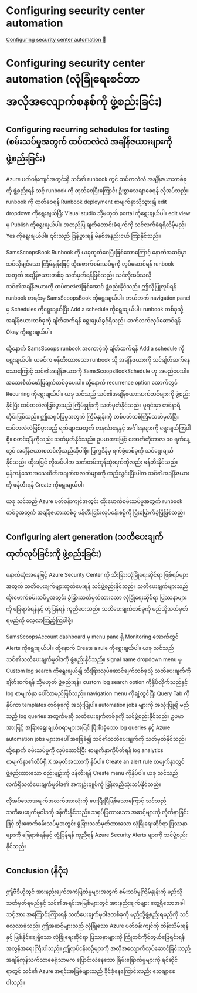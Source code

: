 # Configuring security center automation

[Configuring security center automation 🔗](https://www.coursera.org/learn/cybersecurity-tools-and-technologies/lecture/WfulD/configuring-security-center-automation)

# Configuring security center automation (လုံခြုံရေးစင်တာ အလိုအလျောက်စနစ်ကို ဖွဲ့စည်းခြင်း)

## Configuring recurring schedules for testing (စမ်းသပ်မှုအတွက် ထပ်တလဲလဲ အချိန်ဇယားများကို ဖွဲ့စည်းခြင်း)

Azure ပတ်ဝန်းကျင်အတွင်းရှိ သင်၏ runbook တွင် ထပ်တလဲလဲ အချိန်ဇယားတစ်ခုကို ဖွဲ့စည်းရန် သင့် runbook ကို ထုတ်ဝေပြီးကြောင်း ဦးစွာသေချာစေရန် လိုအပ်သည်။ runbook ကို ထုတ်ဝေရန် Runbook deployment စာမျက်နှာသို့သွား၍ edit dropdown ကိုရွေးချယ်ပြီး Visual studio သို့မဟုတ် portal ကိုရွေးချယ်ပါ။ edit view မှ Publish ကိုရွေးချယ်ပါ။ အတည်ပြုချက်တောင်းခံချက်ကို သင်လက်ခံရရှိလိမ့်မည်။ Yes ကိုရွေးချယ်ပါ။ ၎င်းသည် ပြန့်ပွားရန် မိနစ်အနည်းငယ် ကြာနိုင်သည်။

SamsScoopsBook Runbook ကို ယခုထုတ်ဝေပြီးဖြစ်သောကြောင့် နောက်အဆင့်မှာ သင်လိုချင်သော ကြိမ်နှုန်းဖြင့် ထိုးဖောက်စမ်းသပ်မှုကို လုပ်ဆောင်ရန် runbook အတွက် အချိန်ဇယားတစ်ခု သတ်မှတ်ရန်ဖြစ်သည်။ သင်လိုအပ်သလို သင်၏အချိန်ဇယားကို ထပ်တလဲလဲဖြစ်အောင် ဖွဲ့စည်းနိုင်သည်။ ဤသို့ပြုလုပ်ရန် runbook စာရင်းမှ SamsScoopsBook ကိုရွေးချယ်ပါ။ ဘယ်ဘက် navigation panel မှ Schedules ကိုရွေးချယ်ပြီး Add a schedule ကိုရွေးချယ်ပါ။ runbook တစ်ခုသို့ အချိန်ဇယားတစ်ခုကို ချိတ်ဆက်ရန် ရွေးချယ်ခွင့်ရှိသည်။ ဆက်လက်လုပ်ဆောင်ရန် Okay ကိုရွေးချယ်ပါ။

ထို့နောက် SamsScoops runbook အကောင့်ကို ချိတ်ဆက်ရန် Add a schedule ကိုရွေးချယ်ပါ။ ယခင်က ဖန်တီးထားသော runbook သို့ အချိန်ဇယားကို သင်ချိတ်ဆက်နေသောကြောင့် သင်၏အချိန်ဇယားကို SamsScoopsBookSchedule ဟု အမည်ပေးပါ။ အသေးစိတ်ဖော်ပြချက်တစ်ခုပေးပါ။ ထို့နောက် recurrence option အောက်တွင် Recurring ကိုရွေးချယ်ပါ။ ယခု သင်သည် သင်၏အချိန်ဇယားဆက်တင်များကို ဖွဲ့စည်းနိုင်ပြီး ထပ်တလဲလဲဖြစ်ပွားမည့် ကြိမ်နှုန်းကို သတ်မှတ်နိုင်သည်။ မူရင်းမှာ တစ်နာရီတိုင်းဖြစ်သည်။ ဤသရုပ်ပြမှုအတွက် ကြိမ်နှုန်းကို တစ်ပတ်တစ်ကြိမ်သတ်မှတ်ပြီး ထပ်တလဲလဲဖြစ်ပွားမည့် ရက်များအတွက် တနင်္လာနေ့နှင့် အင်္ဂါနေ့များကို ရွေးချယ်ကြပါစို့။ စတင်ချိန်ကိုလည်း သတ်မှတ်နိုင်သည်။ ဥပမာအားဖြင့် အောက်တိုဘာလ ၁၀ ရက်နေ့တွင် အချိန်ဇယားစတင်လိုသည်ဆိုပါစို့။ ပြက္ခဒိန်မှ ရက်စွဲတစ်ခုကို သင်ရွေးချယ်နိုင်သည်။ ထို့အပြင် လိုအပ်ပါက သက်တမ်းကုန်ဆုံးရက်ကိုလည်း ဖန်တီးနိုင်သည်။ မှန်ကန်သောအသေးစိတ်အချက်အလက်များကို ထည့်သွင်းပြီးပါက သင်၏အချိန်ဇယားကို ဖန်တီးရန် Create ကိုရွေးချယ်ပါ။

ယခု သင်သည် Azure ပတ်ဝန်းကျင်အတွင်း ထိုးဖောက်စမ်းသပ်မှုအတွက် runbook တစ်ခုအတွက် အချိန်ဇယားတစ်ခု ဖန်တီးခြင်းလုပ်ငန်းစဉ်ကို ပြီးမြောက်ခဲ့ပြီဖြစ်သည်။

## Configuring alert generation (သတိပေးချက်ထုတ်လုပ်ခြင်းကို ဖွဲ့စည်းခြင်း)

နောက်ဆုံးအနေဖြင့် Azure Security Center ကို သီးခြားလုံခြုံရေးဆိုင်ရာ ဖြစ်ရပ်များအတွက် သတိပေးချက်များထုတ်ပေးရန် သင်ဖွဲ့စည်းနိုင်သည်။ သတိပေးချက်များသည် ထိုးဖောက်စမ်းသပ်မှုအတွင်း ခွဲခြားသတ်မှတ်ထားသော လုံခြုံရေးဆိုင်ရာ ပြဿနာများကို ခြေရာခံရန်နှင့် တုံ့ပြန်ရန် ကူညီပေးသည်။ သတိပေးချက်တစ်ခုကို မည်သို့သတ်မှတ်ရမည်ကို လေ့လာကြည့်ကြပါစို့။

SamsScoopsAccount dashboard မှ menu pane ရှိ Monitoring အောက်တွင် Alerts ကိုရွေးချယ်ပါ။ ထို့နောက် Create a rule ကိုရွေးချယ်ပါ။ ယခု သင်သည် သင်၏သတိပေးချက်မူဝါဒကို ဖွဲ့စည်းနိုင်သည်။ signal name dropdown menu မှ Custom log search ကိုရွေးချယ်၍ သီးခြားလုပ်ဆောင်ချက်တစ်ခုသို့ သတိပေးချက်ကို ချိတ်ဆက်ရန် သို့မဟုတ် ဖွဲ့စည်းရန်။ custom log search option ကိုနှိပ်လိုက်သည်နှင့် log စာမျက်နှာ ပေါ်လာမည်ဖြစ်သည်။ navigation menu ကိုချဲ့ထွင်ပြီး Query Tab ကိုနှိပ်ကာ templates တစ်ခုခုကို အသုံးပြုပါ။ automation jobs များကို အသုံးပြု၍ မည်သည့် log queries အတွက်မဆို သတိပေးချက်တစ်ခုကို သင်ဖွဲ့စည်းနိုင်သည်။ ဥပမာအားဖြင့် အခြားရွေးချယ်စရာများအပြင် ပြီးစီးခဲ့သော log queries နှင့် Azure automation jobs များအပေါ် အခြေခံ၍ သင်၏သတိပေးချက်ကို သတ်မှတ်နိုင်သည်။ ထို့နောက် စမ်းသပ်မှုကို လုပ်ဆောင်ပြီး စာမျက်နှာကိုပိတ်ရန် log analytics စာမျက်နှာ၏ထိပ်ရှိ X အမှတ်အသားကို နှိပ်ပါ။ Create an alert rule စာမျက်နှာတွင် ဖွဲ့စည်းထားသော စည်းမျဉ်းကို ဖန်တီးရန် Create menu ကိုနှိပ်ပါ။ ယခု သင်သည် လက်ရှိသတိပေးချက်မူဝါဒ၏ အကျဉ်းချုပ်ကို ပြန်လည်သုံးသပ်နိုင်သည်။

လိုအပ်သောအချက်အလက်အားလုံးကို ပေးပြီးပြီဖြစ်သောကြောင့် သင်သည် သတိပေးချက်မူဝါဒကို ဖန်တီးနိုင်သည်။ သရုပ်ပြထားသော အဆင့်များကို လိုက်နာခြင်းဖြင့် ထိုးဖောက်စမ်းသပ်မှုအတွင်း ခွဲခြားသတ်မှတ်ထားသော လုံခြုံရေးဆိုင်ရာ ပြဿနာများကို ခြေရာခံရန်နှင့် တုံ့ပြန်ရန် ကူညီရန် Azure Security Alerts များကို သင်ဖွဲ့စည်းနိုင်သည်။

## Conclusion (နိဂုံး)

ဤဗီဒီယိုတွင် အားနည်းချက်အကဲဖြတ်မှုများအတွက် စမ်းသပ်မှုကြိမ်နှုန်းကို မည်သို့သတ်မှတ်ရမည်နှင့် သင်၏အရင်းအမြစ်များတွင် အားနည်းချက်များ တွေ့ရှိသောအခါ သင့်အား အကြောင်းကြားရန် သတိပေးချက်မူဝါဒတစ်ခုကို မည်သို့ဖွဲ့စည်းရမည်ကို သင်လေ့လာခဲ့သည်။ ဤအဆင့်များသည် လုံခြုံသော Azure ပတ်ဝန်းကျင်ကို ထိန်းသိမ်းရန်နှင့် ဖြစ်နိုင်ချေရှိသော လုံခြုံရေးဆိုင်ရာ ပြဿနာများကို ကြိုတင်ကိုင်တွယ်ဖြေရှင်းရန် အလွန်အရေးကြီးပါသည်။ ဤလုပ်ငန်းစဉ်များကို အလိုအလျောက်လုပ်ဆောင်ခြင်းသည် အချိန်ကုန်သက်သာစေရုံသာမက ပြောင်းလဲနေသော ခြိမ်းခြောက်မှုများကို ရင်ဆိုင်ရာတွင် သင်၏ Azure အရင်းအမြစ်များသည် ခိုင်ခံ့နေကြောင်းလည်း သေချာစေပါသည်။
